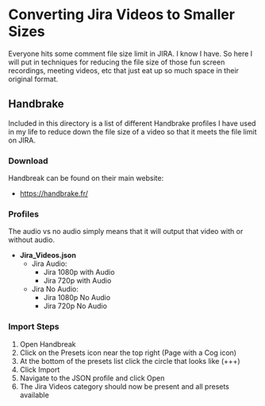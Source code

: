 # Converting Jira Videos to Smaller Sizes

Everyone hits some comment file size limit in JIRA. I know I have. So here I will put in techniques for reducing the file size of those fun screen recordings, meeting videos, etc that just eat up so much space in their original format.

## **Handbrake**

Included in this directory is a list of different Handbrake profiles I have used in my life to reduce down the file size of a video so that it meets the file limit on JIRA.

### **Download**

Handbreak can be found on their main website:
- https://handbrake.fr/

### **Profiles**

The audio vs no audio simply means that it will output that video with or without audio.

- **Jira_Videos.json**
  - Jira Audio:
    - Jira 1080p with Audio
    - Jira 720p with Audio
  - Jira No Audio:
    - Jira 1080p No Audio
    - Jira 720p No Audio

### Import Steps

1. Open Handbreak
2. Click on the Presets icon near the top right (Page with a Cog icon)
3. At the bottom of the presets list click the circle that looks like (+++)
4. Click Import
5. Navigate to the JSON profile and click Open
6. The Jira Videos category should now be present and all presets available
